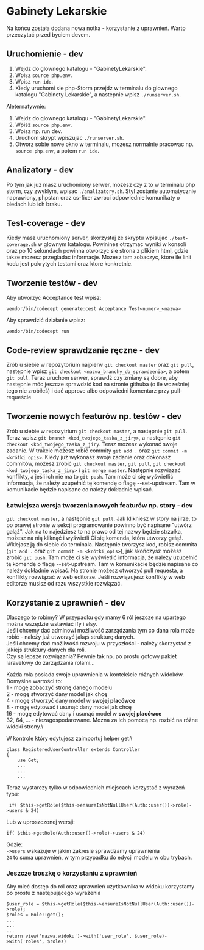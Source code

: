 # Gabinety Lekarskie

Na końcu została dodana nowa notka - korzystanie z uprawnień. Warto przeczytać przed byciem devem.

## Uruchomienie - dev

1. Wejdz do glownego katalogu - "GabinetyLekarskie".
2. Wpisz `source php.env`.
3. Wpisz `run ide`.
4. Kiedy uruchomi sie php-Storm przejdz w terminalu do glownego katalogu "Gabinety Lekarskie", a nastepnie wpisz `./runserver.sh`.

Aleternatywnie:
1. Wejdz do glownego katalogu - "GabinetyLekarskie".
2. Wpisz `source php.env`.
3. Wpisz np. run dev.
4. Uruchom skrypt wpiszujac `./runserver.sh`.
5. Otworz sobie nowe okno w terminalu, mozesz normalnie pracowac np. `source php.env`, a potem `run ide`.

## Analizatory - dev
Po tym jak juz masz uruchomiony serwer, mozesz czy z to w terminalu php storm, czy zwyklym, wpisac `./analizatory.sh`. Styl zostanie automatycznie naprawiony, phpstan oraz cs-fixer zwroci odpowiednie komunikaty o bledach lub ich braku.

## Test-coverage - dev
Kiedy masz uruchomiony server, skorzystaj ze skryptu wpisujac `./test-coverage.sh` w glownym katalogu. Powinines otrzymac wyniki w konsoli oraz po 10 sekundach powinna otworzyc sie strona z plikiem html, gdzie takze mozesz przegladac informacje. Mozesz tam zobaczyc, ktore ile linii kodu jest pokrytych testami oraz ktore konkretnie. 

## Tworzenie testów - dev

Aby utworzyć Acceptance test wpisz:
```
vendor/bin/codecept generate:cest Acceptance Test<numer>_<nazwa>
```

Aby sprawdzić działanie wpisz:
```
vendor/bin/codecept run
```

## Code-review sprawdzanie ręczne - dev

Zrób u siebie w repozytorium najpierw `git checkout master` oraz `git pull`, następnie wpisz `git checkout <nazwa_branchy_do_sprawdzenia>`, a potem `git pull`. Teraz uruchom serwer, sprawdź czy zmiany są dobre, aby następnie móc jeszcze sprawdzić kod na stronie githuba (o ile wcześniej tego nie zrobiłeś) i dać approve albo odpowiedni komentarz przy pull-requeście

## Tworzenie nowych featurów np. testów - dev

Zrób u siebie w repozytrium `git checkout master`, a następnie `git pull`. Teraz wpisz `git branch <kod_twojego_taska_z_jiry>`, a następnie `git checkout <kod_twojego_taska_z_jiry`. Teraz możesz wykonać swoje zadanie. W trakcie możesz robić commity `git add .` oraz `git commit -m <krótki_opis>`. Kiedy już wykonasz swoje zadanie oraz dokonasz commitów, możesz zrobić `git checkout master`, `git pull`, `git checkout  <kod_twojego_taska_z_jiry>` i `git merge master`. Następnie rozwiązać konflikty, a jeśli ich nie ma to `git push`. Tam może ci się wyświetlić informacja, że należy uzupełnić tę komendę o flagę --set-upstream. Tam w komunikacie będzie napisane co należy dokładnie wpisać.

### Łatwiejsza wersja tworzenia nowych featurów np. story - dev
`git checkout master`, a następnie `git pull`. Jak klikniesz w story na jirze, to po prawej stronie w sekcji programowanie powinno być napisane "utwórz gałąź". Jak na to najedziesz to na prawo od tej nazwy będzie strzałka, możesz na nią kliknąć i wyświetli Ci się komenda, która utworzy gałąź. Wklejasz ją do siebie do terminala. Następnie tworzysz kod, robisz commita (`git add .` oraz `git commit -m <krótki_opis>`), jak skończysz możesz zrobić `git push`. Tam może ci się wyświetlić informacja, że należy uzupełnić tę komendę o flagę --set-upstream. Tam w komunikacie będzie napisane co należy dokładnie wpisać. Na stronie możesz otworzyć pull requesta, a konflikty rozwiązać w web editorze. Jeśli rozwiązujesz konflikty w web editorze musisz od razu wszystkie rozwiązać.

## Korzystanie z uprawnień - dev
Dlaczego to robimy? W przypadku gdy mamy 6 ról jeszcze na upartego można wszędzie wstawiać ify i elsy.\
Jeśli chcemy dać adminowi możliwość zarządzania tym co dana rola może robić - należy już utworzyć jakąś strukturę danych.\
Jeśli chcemy dać możliwość rozwoju w przyszłości - należy skorzystać z jakiejś struktury danych dla roli.\
Czy są lepsze rozwiązania? Pewnie tak np. po prostu gotowy pakiet laravelowy do zarządzania rolami...

Każda rola posiada swoje uprawnienia w kontekście różnych widoków. Domyślne wartości to:\
1 - mogę zobaczyć stronę danego modelu\
2 - mogę stworzyć dany model jak chcę\
4 - mogę stworzyć dany model w **swojej placówce**\
8 - mogę edytować i usunąć dany model jak chcę\
16 - mogę edytować dany i usunąć model w **swojej placówce**\
32, 64, ... - niezagospodarowane. Można za ich pomocą np. rozbić na różne widoki strony.\

W kontrole który edytujesz zaimportuj helper get:\
```
class RegisteredUserController extends Controller
{
    use Get;
    ...
    ...
    ...
```

Teraz wystarczy tylko w odpowiednich miejscach korzystać z wyrażeń typu:
```
 if( $this->getRole($this->ensureIsNotNullUser(Auth::user())->role)->users & 24)
 ```
 Lub w uproszczonej wersji:
 ```
if( $this->getRole(Auth::user()->role)->users & 24)
```
Gdzie:\
`->users` wskazuje w jakim zakresie sprawdzamy uprawnienia\
`24` to suma uprawnień, w tym przypadku do edycji modelu w obu trybach.

### Jeszcze troszkę o korzystaniu z uprawnień
Aby mieć dostęp do ról oraz uprawnień użytkownika w widoku korzystamy po prostu z następującego wyrażenia
```
$user_role = $this->getRole($this->ensureIsNotNullUser(Auth::user())->role);
$roles = Role::get();
...
...
...
return view('nazwa.widoku')->with('user_role', $user_role)->with('roles', $roles)
```

